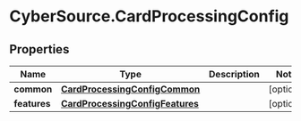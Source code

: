 # CyberSource.CardProcessingConfig

## Properties
Name | Type | Description | Notes
------------ | ------------- | ------------- | -------------
**common** | [**CardProcessingConfigCommon**](CardProcessingConfigCommon.md) |  | [optional] 
**features** | [**CardProcessingConfigFeatures**](CardProcessingConfigFeatures.md) |  | [optional] 



